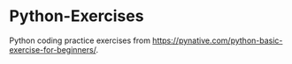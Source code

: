 # Python-Exercises
Python coding practice exercises from https://pynative.com/python-basic-exercise-for-beginners/.
